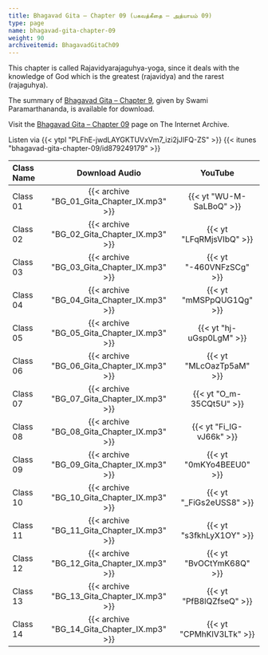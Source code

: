 ```yaml
---
title: Bhagavad Gita – Chapter 09 (பகவத்கீதை – அத்யாயம் 09)
type: page
name: bhagavad-gita-chapter-09
weight: 90
archiveitemid: BhagavadGitaCh09
---
```


This chapter is called Rajavidyarajaguhya-yoga, since it deals with the knowledge of God which is the greatest (rajavidya) and the rarest (rajaguhya).

The summary of [Bhagavad Gita – Chapter 9](https://media.poornalayam.org/download/BhagavadGitaSummary/BG_09.pdf), given by Swami Paramarthananda, is available for download.

Visit the [Bhagavad Gita – Chapter 09](https://archive.org/details/BhagavadGitaCh09) page on The Internet Archive.

Listen via {{< ytpl "PLFhE-jwdLAYGKTUVxVm7_izi2jJIFQ-ZS" >}} {{< itunes "bhagavad-gita-chapter-09/id879249179" >}}

Class Name | Download Audio | YouTube
:---|:---:|:---:
Class 01 | {{< archive "BG_01_Gita_Chapter_IX.mp3" >}} | {{< yt "WU-M-SaLBoQ" >}}
Class 02 | {{< archive "BG_02_Gita_Chapter_IX.mp3" >}} | {{< yt "LFqRMjsVIbQ" >}}
Class 03 | {{< archive "BG_03_Gita_Chapter_IX.mp3" >}} | {{< yt "-460VNFzSCg" >}}
Class 04 | {{< archive "BG_04_Gita_Chapter_IX.mp3" >}} | {{< yt "mMSPpQUG1Qg" >}}
Class 05 | {{< archive "BG_05_Gita_Chapter_IX.mp3" >}} | {{< yt "hj-uGsp0LgM" >}}
Class 06 | {{< archive "BG_06_Gita_Chapter_IX.mp3" >}} | {{< yt "MLcOazTp5aM" >}}
Class 07 | {{< archive "BG_07_Gita_Chapter_IX.mp3" >}} | {{< yt "O_m-35CQt5U" >}}
Class 08 | {{< archive "BG_08_Gita_Chapter_IX.mp3" >}} | {{< yt "Fi_IG-vJ66k" >}}
Class 09 | {{< archive "BG_09_Gita_Chapter_IX.mp3" >}} | {{< yt "0mKYo4BEEU0" >}}
Class 10 | {{< archive "BG_10_Gita_Chapter_IX.mp3" >}} | {{< yt "_FiGs2eUSS8" >}}
Class 11 | {{< archive "BG_11_Gita_Chapter_IX.mp3" >}} | {{< yt "s3fkhLyX1OY" >}}
Class 12 | {{< archive "BG_12_Gita_Chapter_IX.mp3" >}} | {{< yt "BvOCtYmK68Q" >}}
Class 13 | {{< archive "BG_13_Gita_Chapter_IX.mp3" >}} | {{< yt "PfB8lQZfseQ" >}}
Class 14 | {{< archive "BG_14_Gita_Chapter_IX.mp3" >}} | {{< yt "CPMhKlV3LTk" >}}